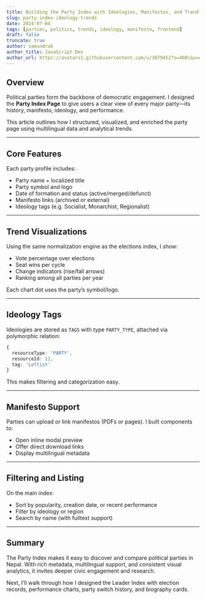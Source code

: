 ```yaml
---
title: Building the Party Index with Ideologies, Manifestos, and Trendlines
slug: party-index-ideology-trends
date: 2024-07-04
tags: [parties, politics, trends, ideology, manifesto, frontend]
draft: false
truncate: true
author: samundrak
author_title: JavaScript Dev
author_url: https://avatars1.githubusercontent.com/u/3079452?s=460\&u=e5bd48488cb71b665ea5403192c6b8a963644a08\&v=4
---
```


## Overview

Political parties form the backbone of democratic engagement. I designed the **Party Index Page** to give users a clear view of every major party—its history, manifesto, ideology, and performance.

This article outlines how I structured, visualized, and enriched the party page using multilingual data and analytical trends.
<!-- truncate    -->

---

## Core Features

Each party profile includes:

* Party name + localized title
* Party symbol and logo
* Date of formation and status (active/merged/defunct)
* Manifesto links (archived or external)
* Ideology tags (e.g. Socialist, Monarchist, Regionalist)

---

## Trend Visualizations

Using the same normalization engine as the elections index, I show:

* Vote percentage over elections
* Seat wins per cycle
* Change indicators (rise/fall arrows)
* Ranking among all parties per year

Each chart dot uses the party’s symbol/logo.

---

## Ideology Tags

Ideologies are stored as `TAGS` with type `PARTY_TYPE`, attached via polymorphic relation:

```ts
{
  resourceType: 'PARTY',
  resourceId: 12,
  tag: 'Leftist'
}
```

This makes filtering and categorization easy.

---

## Manifesto Support

Parties can upload or link manifestos (PDFs or pages). I built components to:

* Open inline modal preview
* Offer direct download links
* Display multilingual metadata

---

## Filtering and Listing

On the main index:

* Sort by popularity, creation date, or recent performance
* Filter by ideology or region
* Search by name (with fulltext support)

---

## Summary

The Party Index makes it easy to discover and compare political parties in Nepal. With rich metadata, multilingual support, and consistent visual analytics, it invites deeper civic engagement and research.

Next, I’ll walk through how I designed the Leader Index with election records, performance charts, party switch history, and biography cards.
